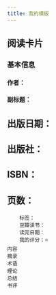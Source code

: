 ```yaml
---
title: 我的模板
---
```


## 阅读卡片
### 基本信息
#### 作者：
#### 副标题：
## 出版日期：
## 出版社：
## ISBN：
## 页数：
        标签：
        豆瓣读书：
        读完日期：
        我的评分：⭐️
    内容
    摘录
    术语
    理论
    总结
    书评
